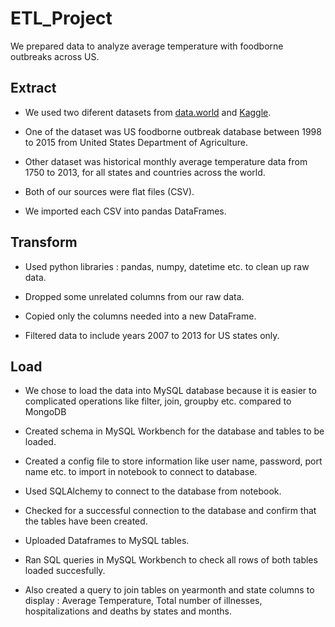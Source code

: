 # ETL_Project

We prepared data to analyze average temperature with foodborne outbreaks across US. 



## **E**xtract

* We used two diferent datasets from [data.world](https://data.world/) and [Kaggle](https://www.kaggle.com/).

* One of the dataset was US foodborne outbreak database between 1998 to 2015 from United States Department of Agriculture. 

* Other dataset was historical monthly average temperature data from 1750 to 2013, for all states and countries across the world.  

* Both of our sources were flat files (CSV).

* We imported each CSV into pandas DataFrames.


## **T**ransform

* Used python libraries : pandas, numpy, datetime etc. to clean up raw data.

* Dropped some unrelated columns from our raw data. 

* Copied only the columns needed into a new DataFrame.

* Filtered data to include years 2007 to 2013 for US states only. 


## **L**oad

* We chose to load the data into MySQL database because it is easier to complicated operations like filter, join, groupby etc.  compared to MongoDB

* Created schema in MySQL Workbench for the database and tables to be loaded. 

* Created a config file to store information like user name, password, port name etc. to import in notebook to connect to database.

* Used SQLAlchemy to connect to the database from notebook.

* Checked for a successful connection to the database and confirm that the tables have been created.

* Uploaded Dataframes to MySQL tables.

* Ran SQL queries in MySQL Workbench to check all rows of both tables loaded succesfully. 

* Also created a query to join tables on yearmonth and state columns to display : Average Temperature, Total number of illnesses, hospitalizations and deaths by states and months.

